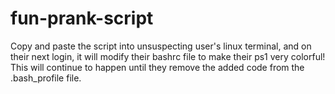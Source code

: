 # fun-prank-script

Copy and paste the script into unsuspecting user's linux terminal, and on their next login, it will modify their bashrc file to make their ps1 very colorful!
This will continue to happen until they remove the added code from the .bash_profile file.
